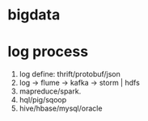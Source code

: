 # bigdata

# log process

1. log define: thrift/protobuf/json
2. log -> flume -> kafka -> storm | hdfs
3. mapreduce/spark.
4. hql/pig/sqoop
5. hive/hbase/mysql/oracle
